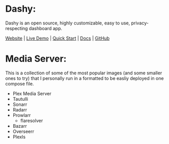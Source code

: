 # Dashy: #

Dashy is an open source, highly customizable, easy to use, privacy-respecting dashboard app. 

[Website][1] |  [Live Demo][4] |  [Quick Start][2] |  [Docs][3] |  [GitHub][5]

[1]: https://dashy.to                               "Website"
[2]: https://dashy.to/docs/quick-start              "Quick Start"
[3]: https://dashy.to/docs                          "Docs"
[4]: https://demo.dashy.to                          "Live Demo"
[5]: https://github.com/lissy93/dashy               "GitHub"

# Media Server: #

This is a collection of some of the most popular images (and some smaller ones to try) that I personally run in a formatted to be easliy deployed in one compose file.

- Plex Media Server
- Tautulli
- Sonarr
- Radarr
- Prowlarr
   - flaresolver
- Bazarr
- Overseerr
- PlexIs
